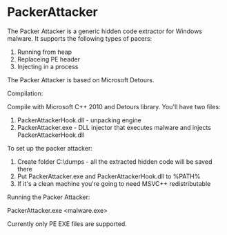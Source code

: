 # PackerAttacker

The Packer Attacker is a generic hidden code extractor for Windows malware. It supports the following types of pacers:
1) Running from heap
2) Replaceing PE header
3) Injecting in a process

The Packer Attacker is based on Microsoft Detours.

Compilation:

Compile with Microsoft C++ 2010 and Detours library. You'll have two files:

1) PackerAttackerHook.dll - unpacking engine
2) PackerAttacker.exe - DLL injector that executes malware and injects PackerAttackerHook.dll

To set up the packer attacker:

1) Create folder C:\dumps - all the extracted hidden code will be saved there
2) Put PackerAttacker.exe and PackerAttackerHook.dll to %PATH%
3) If it's a clean machine you're going to need MSVC++ redistributable

Running the Packer Attacker:

PackerAttacker.exe <malware.exe>


Currently only PE EXE files are supported.